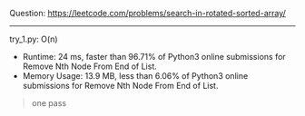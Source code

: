 Question: https://leetcode.com/problems/search-in-rotated-sorted-array/

---

try_1.py: O(n)
* Runtime: 24 ms, faster than 96.71% of Python3 online submissions for Remove Nth Node From End of List.
* Memory Usage: 13.9 MB, less than 6.06% of Python3 online submissions for Remove Nth Node From End of List.

> one pass
